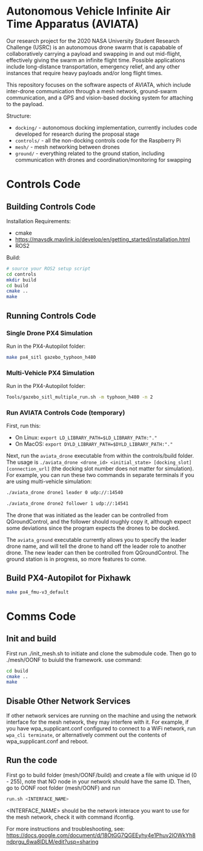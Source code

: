 # Autonomous Vehicle Infinite Air Time Apparatus (AVIATA)
Our research project for the 2020 NASA University Student Research Challenge (USRC) is an autonomous drone swarm that is capabable of collaboratively carrying a payload and swapping in and out mid-flight, effectively giving the swarm an infinite flight time. Possible applications include long-distance transportation, emergency relief, and any other instances that require heavy payloads and/or long flight times.

This repository focuses on the software aspects of AVIATA, which include inter-drone communication through a mesh network, ground-swarm communication, and a GPS and vision-based docking system for attaching to the payload.

Structure:
* `docking/` - autonomous docking implementation, currently includes code developed for research during the proposal stage 
* `controls/` - all the non-docking controls code for the Raspberry Pi
* `mesh/` - mesh networking between drones
* `ground/` - everything related to the ground station, including communication with drones and coordination/monitoring for swapping

# Controls Code
## Building Controls Code
Installation Requirements:
* cmake
* https://mavsdk.mavlink.io/develop/en/getting_started/installation.html
* ROS2

Build:
```bash
# source your ROS2 setup script
cd controls
mkdir build
cd build
cmake ..
make
```

## Running Controls Code
### Single Drone PX4 Simulation
Run in the PX4-Autopilot folder:
```bash
make px4_sitl gazebo_typhoon_h480
```

### Multi-Vehicle PX4 Simulation
Run in the PX4-Autopilot folder:
```bash
Tools/gazebo_sitl_multiple_run.sh -m typhoon_h480 -n 2
```

### Run AVIATA Controls Code (temporary)
First, run this:
* On Linux: `export LD_LIBRARY_PATH=$LD_LIBRARY_PATH:"."`
* On MacOS: `export DYLD_LIBRARY_PATH=$DYLD_LIBRARY_PATH:"."`

Next, run the `aviata_drone` executable from within the controls/build folder. The usage is `./aviata_drone <drone_id> <initial_state> [docking_slot] [connection_url]` (the docking slot number does not matter for simulation). For example, you can run these two commands in separate terminals if you are using multi-vehicle simulation:
```bash
./aviata_drone drone1 leader 0 udp://:14540
```
```bash
./aviata_drone drone2 follower 1 udp://:14541
```

The drone that was initiated as the leader can be controlled from QGroundControl, and the follower should roughly copy it, although expect some deviations since the program expects the drones to be docked.

The `aviata_ground` executable currently allows you to specify the leader drone name, and will tell the drone to hand off the leader role to another drone. The new leader can then be controlled from QGroundControl. The ground station is in progress, so more features to come.

## Build PX4-Autopilot for Pixhawk
```bash
make px4_fmu-v3_default
```

# Comms Code
## Init and build
First run ./init_mesh.sh to initiate and clone the submodule code. Then go to ./mesh/OONF to buiuld the framework. use command:
```bash
cd build
cmake ..
make
```

## Disable Other Network Services
If other network services are running on the machine and using the network interface for the mesh network, they may interfere with it. For example, if you have wpa_supplicant.conf configured to connect to a WiFi network, run `wpa_cli terminate`, or alternatively comment out the contents of wpa_supplicant.conf and reboot.

## Run the code
First go to build folder (mesh/OONF/build) and create a file with unique id (0 - 255), note that NO node in your network should have the same ID.
Then, go to OONF root folder (mesh/OONF) and run
```bash
run.sh <INTERFACE_NAME>  
```
<INTERFACE_NAME> should be the network interace you want to use for the mesh network, check it with command ifconfig.

For more instructions and troubleshooting, see: https://docs.google.com/document/d/18OtGG7QGEEyhy4e1Phuv2IOWkYh8ndprgu_6wa8lDLM/edit?usp=sharing
